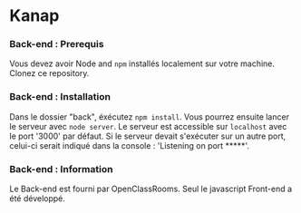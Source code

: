 # Kanap #

### Back-end : Prerequis ###

Vous devez avoir Node and `npm` installés localement sur votre machine.
Clonez ce repository.

### Back-end : Installation ###
 Dans le dossier "back", éxécutez `npm install`. Vous pourrez ensuite lancer le serveur avec `node server`. 
Le serveur est accessible sur `localhost` avec le port '3000' par défaut. Si le serveur devait s'exécuter sur un autre port, celui-ci serait indiqué dans la console : 'Listening on port *****'. 

### Back-end : Information ### 

Le Back-end est fourni par OpenClassRooms. Seul le javascript Front-end a été développé.